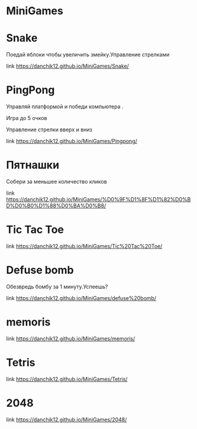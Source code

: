 # MiniGames


# Snake

Поедай яблоки чтобы увеличить змейку.Управление стрелками

link https://danchik12.github.io/MiniGames/Snake/

# PingPong


Управляй платформой и победи компьютера . 
<p>Игра до 5 очков</p>

Управление стрелки вверх и вниз

link https://danchik12.github.io/MiniGames/Pingpong/

# Пятнашки

Собери за меньшее количество кликов

link  https://danchik12.github.io/MiniGames/%D0%9F%D1%8F%D1%82%D0%BD%D0%B0%D1%88%D0%BA%D0%B8/

# Tic Tac Toe


link  https://danchik12.github.io/MiniGames/Tic%20Tac%20Toe/

# Defuse bomb

Обезвредь бомбу за 1 минуту.Успеешь?

link https://danchik12.github.io/MiniGames/defuse%20bomb/

# memoris 

link https://danchik12.github.io/MiniGames/memoris/

# Tetris

link https://danchik12.github.io/MiniGames/Tetris/

# 2048

link https://danchik12.github.io/MiniGames/2048/


